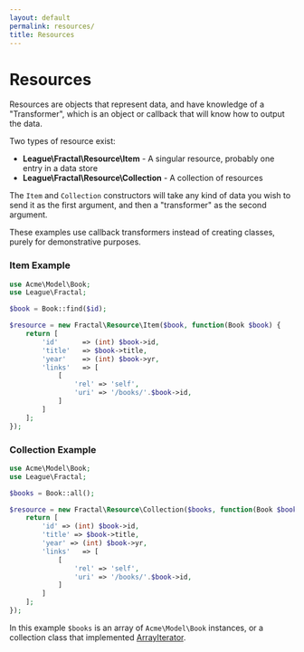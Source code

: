 ```yaml
---
layout: default
permalink: resources/
title: Resources
---
```


# Resources

Resources are objects that represent data, and have knowledge of a "Transformer", which is
an object or callback that will know how to output the data.

Two types of resource exist:

* **League\Fractal\Resource\Item** - A singular resource, probably one entry in a data store
* **League\Fractal\Resource\Collection** - A collection of resources

The `Item` and `Collection` constructors will take any kind of data you wish to send it
as the first argument, and then a "transformer" as the second argument.

These examples use callback transformers instead of creating classes, purely for demonstrative
purposes.

### Item Example

~~~ php
use Acme\Model\Book;
use League\Fractal;

$book = Book::find($id);

$resource = new Fractal\Resource\Item($book, function(Book $book) {
    return [
        'id'      => (int) $book->id,
        'title'   => $book->title,
        'year'    => (int) $book->yr,
        'links'   => [
            [
                'rel' => 'self',
                'uri' => '/books/'.$book->id,
            ]
        ]
    ];
});
~~~

### Collection Example

~~~ php
use Acme\Model\Book;
use League\Fractal;

$books = Book::all();

$resource = new Fractal\Resource\Collection($books, function(Book $book) {
    return [
        'id' => (int) $book->id,
        'title' => $book->title,
        'year' => (int) $book->yr,
        'links'   => [
            [
                'rel' => 'self',
                'uri' => '/books/'.$book->id,
            ]
        ]
    ];
});
~~~

In this example `$books` is an array of `Acme\Model\Book` instances, or a collection class
that implemented [ArrayIterator].

[ArrayIterator]: http://php.net/ArrayIterator

